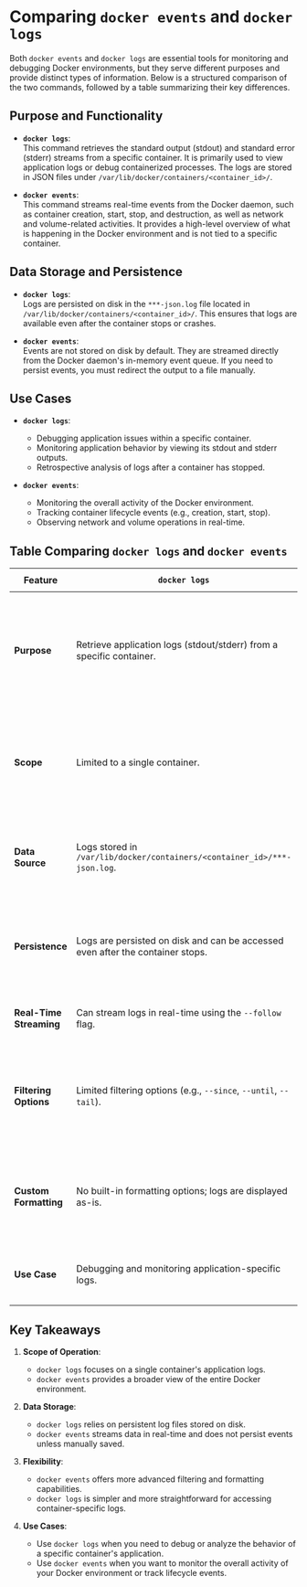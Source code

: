 # Comparing `docker events` and `docker logs`

Both `docker events` and `docker logs` are essential tools for monitoring and debugging Docker environments, but they serve different purposes and provide distinct types of information. Below is a structured comparison of the two commands, followed by a table summarizing their key differences.

## Purpose and Functionality

- **`docker logs`**:  
  This command retrieves the standard output (stdout) and standard error (stderr) streams from a specific container. It is primarily used to view application logs or debug containerized processes. The logs are stored in JSON files under `/var/lib/docker/containers/<container_id>/`.

- **`docker events`**:  
  This command streams real-time events from the Docker daemon, such as container creation, start, stop, and destruction, as well as network and volume-related activities. It provides a high-level overview of what is happening in the Docker environment and is not tied to a specific container.

## Data Storage and Persistence

- **`docker logs`**:  
  Logs are persisted on disk in the `***-json.log` file located in `/var/lib/docker/containers/<container_id>/`. This ensures that logs are available even after the container stops or crashes.

- **`docker events`**:  
  Events are not stored on disk by default. They are streamed directly from the Docker daemon's in-memory event queue. If you need to persist events, you must redirect the output to a file manually.

## Use Cases

- **`docker logs`**:  
  - Debugging application issues within a specific container.
  - Monitoring application behavior by viewing its stdout and stderr outputs.
  - Retrospective analysis of logs after a container has stopped.

- **`docker events`**:  
  - Monitoring the overall activity of the Docker environment.
  - Tracking container lifecycle events (e.g., creation, start, stop).
  - Observing network and volume operations in real-time.

## Table Comparing `docker logs` and `docker events`

| Feature                 | `docker logs`                                                                  | `docker events`                                                                                      |
| ----------------------- | ------------------------------------------------------------------------------ | ---------------------------------------------------------------------------------------------------- |
| **Purpose**             | Retrieve application logs (stdout/stderr) from a specific container.           | Stream real-time events from the Docker daemon, including container, network, and volume activities. |
| **Scope**               | Limited to a single container.                                                 | Covers the entire Docker environment, including all containers, networks, and volumes.               |
| **Data Source**         | Logs stored in `/var/lib/docker/containers/<container_id>/***-json.log`.       | Events streamed from the Docker daemon's in-memory event queue.                                      |
| **Persistence**         | Logs are persisted on disk and can be accessed even after the container stops. | Events are not stored by default; persistence requires manual redirection to a file.                 |
| **Real-Time Streaming** | Can stream logs in real-time using the `--follow` flag.                        | Streams events in real-time by default.                                                              |
| **Filtering Options**   | Limited filtering options (e.g., `--since`, `--until`, `--tail`).              | Extensive filtering options using the `--filter` flag (e.g., by container, event type, label).       |
| **Custom Formatting**   | No built-in formatting options; logs are displayed as-is.                      | Supports custom output formatting using the `--format` flag with Go templates.                       |
| **Use Case**            | Debugging and monitoring application-specific logs.                            | Monitoring and auditing Docker environment activities.                                               |

## Key Takeaways

1. **Scope of Operation**:  
   - `docker logs` focuses on a single container's application logs.
   - `docker events` provides a broader view of the entire Docker environment.

2. **Data Storage**:  
   - `docker logs` relies on persistent log files stored on disk.
   - `docker events` streams data in real-time and does not persist events unless manually saved.

3. **Flexibility**:  
   - `docker events` offers more advanced filtering and formatting capabilities.
   - `docker logs` is simpler and more straightforward for accessing container-specific logs.

4. **Use Cases**:  
   - Use `docker logs` when you need to debug or analyze the behavior of a specific container's application.
   - Use `docker events` when you want to monitor the overall activity of your Docker environment or track lifecycle events.
